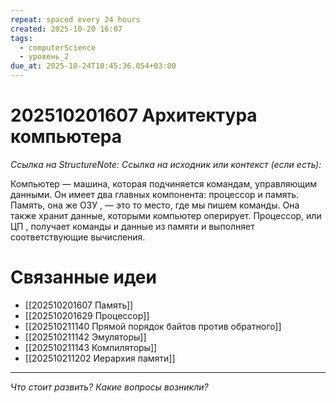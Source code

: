 ```yaml
---
repeat: spaced every 24 hours
created: 2025-10-20 16:07
tags:
  - computerScience
  - уровень_2
due_at: 2025-10-24T10:45:36.054+03:00
---
```

# 202510201607 Архитектура компьютера

*Ссылка на StructureNote:*
*Ссылка на исходник или контекст (если есть):*

Компьютер — машина, которая подчиняется командам, управляющим данными. Он имеет два главных компонента: процессор и память. Память, она же ОЗУ , — это то место, где мы пишем команды. Она также хранит данные, которыми компьютер оперирует. Процессор, или ЦП , получает команды и данные из памяти и выполняет соответствующие вычисления.

# Связанные идеи

- [[202510201607 Память]]
- [[202510201629 Процессор]]
- [[202510211140 Прямой порядок байтов против обратного]]
- [[202510211142 Эмуляторы]]
- [[202510211143 Компиляторы]]
- [[202510211202 Иерархия памяти]]

---

*Что стоит развить? Какие вопросы возникли?*
